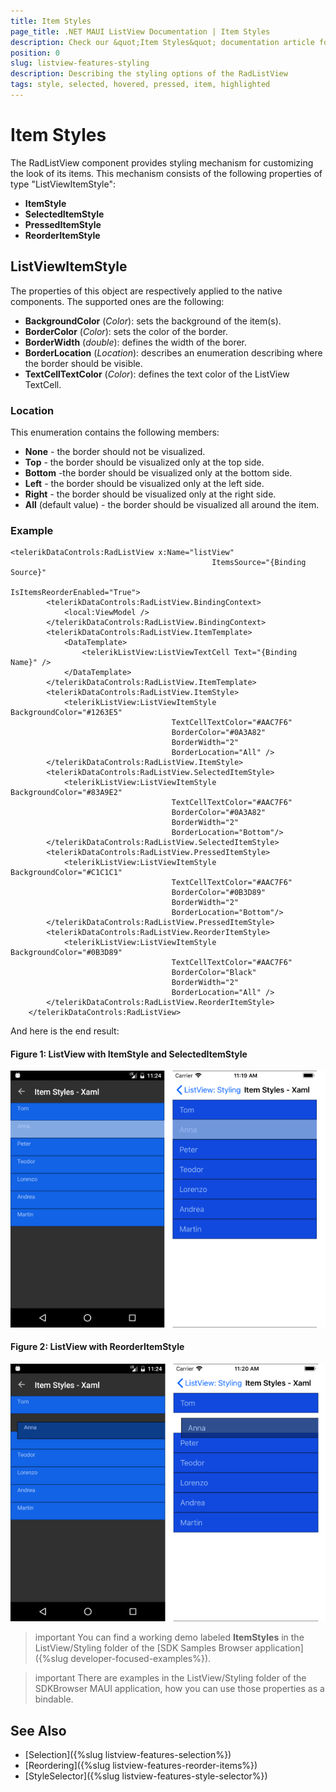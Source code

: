 ```yaml
---
title: Item Styles
page_title: .NET MAUI ListView Documentation | Item Styles
description: Check our &quot;Item Styles&quot; documentation article for Telerik ListView for .NET MAUI.
position: 0
slug: listview-features-styling
description: Describing the styling options of the RadListView
tags: style, selected, hovered, pressed, item, highlighted
---
```


# Item Styles

The RadListView component provides styling mechanism for customizing the look of its items. This mechanism consists of the following properties of type "ListViewItemStyle":

* **ItemStyle**
* **SelectedItemStyle**
* **PressedItemStyle**
* **ReorderItemStyle**

## ListViewItemStyle

The properties of this object are respectively applied to the native components. The supported ones are the following:

* **BackgroundColor** (*Color*): sets the background of the item(s).
* **BorderColor** (*Color*): sets the color of the border.
* **BorderWidth** (*double*): defines the width of the borer.
* **BorderLocation** (*Location*): describes an enumeration describing where the border should be visible.
* **TextCellTextColor** (*Color*): defines the text color of the ListView TextCell.


### Location

This enumeration contains the following members:

- **None** - the border should not be visualized.
- **Top** - the border should be visualized only at the top side.
- **Bottom** -the border should be visualized only at the bottom side.
- **Left** - the border should be visualized only at the left side.
- **Right** - the border should be visualized only at the right side.
- **All** (default value) - the border should be visualized all around the item.

### Example

```XAML
<telerikDataControls:RadListView x:Name="listView" 
                                             ItemsSource="{Binding Source}" 
                                             IsItemsReorderEnabled="True">
        <telerikDataControls:RadListView.BindingContext>
            <local:ViewModel />
        </telerikDataControls:RadListView.BindingContext>
        <telerikDataControls:RadListView.ItemTemplate>
            <DataTemplate>
                <telerikListView:ListViewTextCell Text="{Binding Name}" />
            </DataTemplate>
        </telerikDataControls:RadListView.ItemTemplate>
        <telerikDataControls:RadListView.ItemStyle>
            <telerikListView:ListViewItemStyle BackgroundColor="#1263E5"
                                    TextCellTextColor="#AAC7F6"
                                    BorderColor="#0A3A82"                                                
                                    BorderWidth="2"
                                    BorderLocation="All" />
        </telerikDataControls:RadListView.ItemStyle>
        <telerikDataControls:RadListView.SelectedItemStyle>
            <telerikListView:ListViewItemStyle BackgroundColor="#83A9E2"
                                    TextCellTextColor="#AAC7F6"
                                    BorderColor="#0A3A82"
                                    BorderWidth="2" 
                                    BorderLocation="Bottom"/>
        </telerikDataControls:RadListView.SelectedItemStyle>
        <telerikDataControls:RadListView.PressedItemStyle>
            <telerikListView:ListViewItemStyle BackgroundColor="#C1C1C1" 
                                    TextCellTextColor="#AAC7F6"
                                    BorderColor="#0B3D89" 
                                    BorderWidth="2" 
                                    BorderLocation="Bottom"/>
        </telerikDataControls:RadListView.PressedItemStyle>
        <telerikDataControls:RadListView.ReorderItemStyle>
            <telerikListView:ListViewItemStyle BackgroundColor="#0B3D89"
                                    TextCellTextColor="#AAC7F6"
                                    BorderColor="Black"
                                    BorderWidth="2"
                                    BorderLocation="All" />
        </telerikDataControls:RadListView.ReorderItemStyle>
    </telerikDataControls:RadListView>
```

And here is the end result:

#### Figure 1: ListView with ItemStyle and SelectedItemStyle
![](../images/listview_features_itemstyle.png)

#### Figure 2: ListView with ReorderItemStyle
![](../images/listview_features_reorderItemstyle.png)

>important You can find a working demo labeled **ItemStyles** in the ListView/Styling folder of the [SDK Samples Browser application]({%slug developer-focused-examples%}). 


>important There are examples in the ListView/Styling folder of the SDKBrowser MAUI application, how you can use those properties as a bindable. 

## See Also

- [Selection]({%slug listview-features-selection%})
- [Reordering]({%slug listview-features-reorder-items%})
- [StyleSelector]({%slug listview-features-style-selector%})
